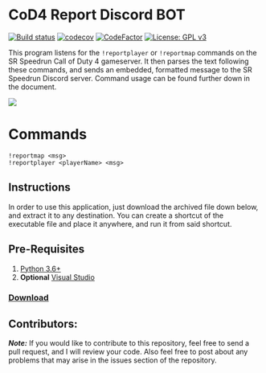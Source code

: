 # CoD4 Report Discord BOT

[![Build status](https://ci.appveyor.com/api/projects/status/8q9y246xeq6xti5i?svg=true)](https://ci.appveyor.com/project/Iswenzz/cod4-report-discord-bot)
[![codecov](https://codecov.io/gh/Iswenzz/CoD4-Report-Discord-BOT/branch/master/graph/badge.svg)](https://codecov.io/gh/Iswenzz/CoD4-Report-Discord-BOT)
[![CodeFactor](https://www.codefactor.io/repository/github/iswenzz/cod4-report-discord-bot/badge)](https://www.codefactor.io/repository/github/iswenzz/cod4-report-discord-bot)
[![License: GPL v3](https://img.shields.io/badge/License-GPLv3-blue.svg)](https://www.gnu.org/licenses/gpl-3.0)

This program listens for the `!reportplayer` or `!reportmap` commands on the SR Speedrun Call of Duty 4 gameserver. It then parses the text following these commands, and sends an embedded, formatted message to the SR Speedrun Discord server. Command usage can be found further down in the document.

![](https://i.imgur.com/UnUTAHR.png)

# Commands
```
!reportmap <msg>
!reportplayer <playerName> <msg>
```

## Instructions
In order to use this application, just download the archived file down below, and extract it to any destination. You can create a shortcut of the executable file and place it anywhere, and run it from said shortcut.

## Pre-Requisites
1. [Python 3.6+](https://www.python.org/)
2. **Optional** [Visual Studio](https://visualstudio.microsoft.com/)

### [Download](https://github.com/Iswenzz/CoD4-Report-Discord-BOT/releases)

## Contributors:
***Note:*** If you would like to contribute to this repository, feel free to send a pull request, and I will review your code. Also feel free to post about any problems that may arise in the issues section of the repository.
